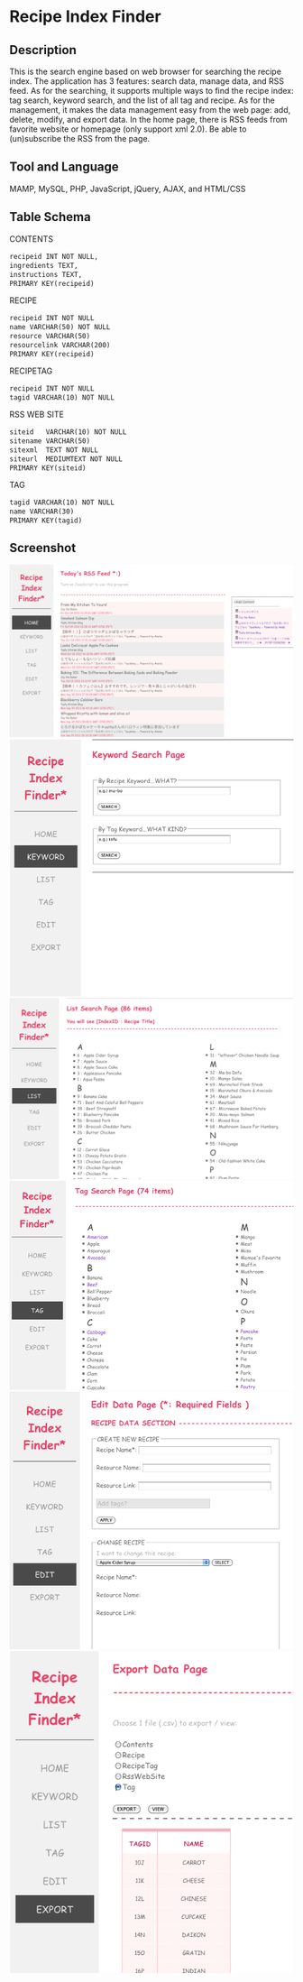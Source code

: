 Recipe Index Finder
=================
Description
--------------
This is the search engine based on web browser for searching the recipe index.
The application has 3 features: search data, manage data, and RSS feed. As for the searching, it supports multiple ways to find the recipe index: 
tag search, keyword search, and the list of all tag and recipe. As for the management, it makes the data management easy from the web page:
add, delete, modify, and export data. In the home page, there is RSS feeds from favorite website or homepage (only support xml 2.0). 
Be able to (un)subscribe the RSS from the page.

Tool and Language
--------------
MAMP, MySQL, PHP, JavaScript, jQuery, AJAX, and HTML/CSS

Table Schema  
--------------
CONTENTS
```
recipeid INT NOT NULL,
ingredients TEXT,
instructions TEXT,
PRIMARY KEY(recipeid)
```
RECIPE
```
recipeid INT NOT NULL
name VARCHAR(50) NOT NULL
resource VARCHAR(50)
resourcelink VARCHAR(200)
PRIMARY KEY(recipeid)
```
RECIPETAG
```
recipeid INT NOT NULL
tagid VARCHAR(10) NOT NULL
```
RSS WEB SITE
```
siteid   VARCHAR(10) NOT NULL
sitename VARCHAR(50) 
sitexml  TEXT NOT NULL
siteurl  MEDIUMTEXT NOT NULL
PRIMARY KEY(siteid)
```
TAG
```
tagid VARCHAR(10) NOT NULL
name VARCHAR(30)
PRIMARY KEY(tagid)
```
Screenshot
--------------
![alt text](./imgs/home.png "HOME")
![alt text](./imgs/keyword.png "KEYWORD")
![alt text](./imgs/list.png "LIST")
![alt text](./imgs/tag.png "TAG")
![alt text](./imgs/edit.png "EDIT")
![alt text](./imgs/export.png "EXPORT")


